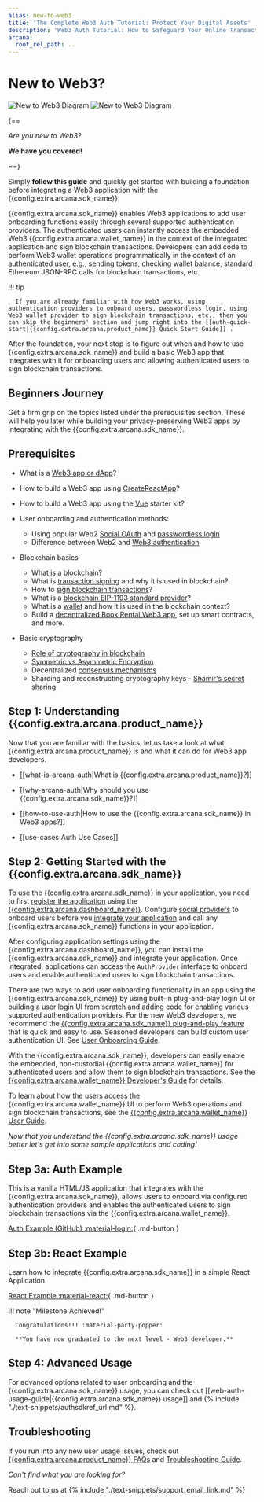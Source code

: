 ```yaml
---
alias: new-to-web3
title: 'The Complete Web3 Auth Tutorial: Protect Your Digital Assets'
description: 'Web3 Auth Tutorial: How to Safeguard Your Online Transactions and Protect Your Identity. Learn More Here'
arcana:
  root_rel_path: ..
---
```


# New to Web3?

![New to Web3 Diagram](/img/diagrams/d_new_2_web3_light.png#only-light)
![New to Web3 Diagram](/img/diagrams/d_new_2_web3_dark.png#only-dark)

{==

*Are you new to Web3?*

**We have you covered!**

==}

Simply **follow this guide** and quickly get started with building a foundation before integrating a Web3 application with the {{config.extra.arcana.sdk_name}}.

{{config.extra.arcana.sdk_name}} enables Web3 applications to add user onboarding functions easily through several supported authentication providers. The authenticated users can instantly access the embedded Web3 {{config.extra.arcana.wallet_name}} in the context of the integrated application and sign blockchain transactions. Developers can add code to perform Web3 wallet operations programmatically in the context of an authenticated user, e.g., sending tokens, checking wallet balance, standard Ethereum JSON-RPC calls for blockchain transactions, etc.

!!! tip

      If you are already familiar with how Web3 works, using authentication providers to onboard users, passwordless login, using Web3 wallet provider to sign blockchain transactions, etc., then you can skip the beginners' section and jump right into the [[auth-quick-start|{{config.extra.arcana.product_name}} Quick Start Guide]] .

After the foundation, your next stop is to figure out when and how to use {{config.extra.arcana.sdk_name}} and build a basic Web3 app that integrates with it for onboarding users and allowing authenticated users to sign blockchain transactions.

## Beginners Journey

Get a firm grip on the topics listed under the prerequisites section. These will help you later while building your privacy-preserving Web3 apps by integrating with the {{config.extra.arcana.sdk_name}}.

## Prerequisites

* What is a [Web3 app or dApp](https://ethereum.org/en/developers/docs/dapps/#prerequisites)?

* How to build a Web3 app using [CreateReactApp](https://create-react-app.dev/)?

* How to build a Web3 app using the [Vue](https://vuejs.org/) starter kit?

* User onboarding and authentication methods:

    - Using popular Web2 [Social OAuth](https://auth0.com/learn/social-login/) and [passwordless login](https://auth0.com/passwordless)
    - Difference between Web2 and [Web3 authentication](https://blog.mycrypto.com/sign-in-with-ethereum-an-alternative-to-centralized-identity-providers)

* Blockchain basics

    - What is a [blockchain](https://ethereum.org/en/developers/docs/intro-to-ethereum/#what-is-a-blockchain)?
    - What is [transaction signing](https://ethereum.org/en/developers/tutorials/sending-transactions-using-web3-and-alchemy/#why-do-i-need-to-sign-my-transactions) and why it is used in blockchain?
    - How to [sign blockchain transactions](https://ethereum.org/en/developers/tutorials/sending-transactions-using-web3-and-alchemy/)?
    - What is a [blockchain EIP-1193 standard provider](https://eips.ethereum.org/EIPS/eip-1193)?
    - What is a [wallet](https://ethereum.org/en/wallets/#main-content) and how it is used in the blockchain context?
    - Build a [decentralized Book Rental Web3 app](https://developers.tron.network/docs/build-a-web3-app), set up smart contracts, and more.

* Basic cryptography

    - [Role of cryptography in blockchain](https://consensys.net/blog/blockchain-explained/how-ethereum-works-part-1-cryptography-consensus-and-transactions/)
    - [Symmetric vs Asymmetric Encryption](https://www.ssl2buy.com/wiki/symmetric-vs-asymmetric-encryption-what-are-differences#:~:text=Symmetric%20encryption%20uses%20a%20single,and%20decrypt%20messages%20when%20communicating)
    - Decentralized [consensus mechanisms](https://ethereum.org/en/developers/docs/consensus-mechanisms/)
    - Sharding and reconstructing cryptography keys - [Shamir's secret sharing](https://medium.com/@keylesstech/a-beginners-guide-to-shamir-s-secret-sharing-e864efbf3648)

## Step 1: Understanding {{config.extra.arcana.product_name}}

Now that you are familiar with the basics, let us take a look at what {{config.extra.arcana.product_name}} is and what it can do for Web3 app developers.

* [[what-is-arcana-auth|What is {{config.extra.arcana.product_name}}?]]

* [[why-arcana-auth|Why should you use {{config.extra.arcana.sdk_name}}?]]

* [[how-to-use-auth|How to use the {{config.extra.arcana.sdk_name}} in Web3 apps?]]

* [[use-cases|Auth Use Cases]]

## Step 2: Getting Started with the {{config.extra.arcana.sdk_name}}

To use the {{config.extra.arcana.sdk_name}} in your application, you need to first [register the application]({{page.meta.arcana.root_rel_path}}/howto/config_dapp.md) using the [{{config.extra.arcana.dashboard_name}}]({{page.meta.arcana.root_rel_path}}/concepts/dashboard.md). Configure [social providers]({{page.meta.arcana.root_rel_path}}/howto/config_social/index.md) to onboard users before you [integrate your application]({{page.meta.arcana.root_rel_path}}/howto/integrate_auth/index.md) and call any {{config.extra.arcana.sdk_name}} functions in your application.

After configuring application settings using the {{config.extra.arcana.dashboard_name}}, you can install the {{config.extra.arcana.sdk_name}} and integrate your application. Once integrated, applications can access the `AuthProvider` interface to onboard users and enable authenticated users to sign blockchain transactions.

There are two ways to add user onboarding functionality in an app using the {{config.extra.arcana.sdk_name}} by using built-in plug-and-play login UI or building a user login UI from scratch and adding code for enabling various supported authentication providers. For the new Web3 developers, we recommend the [{{config.extra.arcana.sdk_name}} plug-and-play feature]({{page.meta.arcana.root_rel_path}}/concepts/plugnplayauth.md) that is quick and easy to use. Seasoned developers can build custom user authentication UI. See [User Onboarding Guide]({{page.meta.arcana.root_rel_path}}/howto/onboard_users/index.md). 

With the {{config.extra.arcana.sdk_name}}, developers can easily enable the embedded, non-custodial {{config.extra.arcana.wallet_name}} for authenticated users and allow them to sign blockchain transactions. See the [{{config.extra.arcana.wallet_name}} Developer's Guide]({{page.meta.arcana.root_rel_path}}/howto/arcana_wallet/index.md) for details.

To learn about how the users access the {{config.extra.arcana.wallet_name}} UI to perform Web3 operations and sign blockchain transactions, see the [{{config.extra.arcana.wallet_name}} User Guide]({{page.meta.arcana.root_rel_path}}/user_guides/wallet_ui/index.md).

*Now that you understand the {{config.extra.arcana.sdk_name}} usage better let's get into some sample applications and coding!*

## Step 3a: Auth Example

This is a vanilla HTML/JS application that integrates with the {{config.extra.arcana.sdk_name}}, allows users to onboard via configured authentication providers and enables the authenticated users to sign blockchain transactions via the {{config.extra.arcana.wallet_name}}.

[Auth Example (GitHub) :material-login:](https://github.com/arcana-network/auth/tree/main/examples){ .md-button }

## Step 3b: React Example

Learn how to integrate {{config.extra.arcana.sdk_name}} in a simple React Application.

[React Example :material-react:]({{page.meta.arcana.root_rel_path}}/tutorials/code_samples/react_code_sample.md){ .md-button }

!!! note "Milestone Achieved!"

      Congratulations!!! :material-party-popper:

      **You have now graduated to the next level - Web3 developer.**

## Step 4: Advanced Usage

For advanced options related to user onboarding and the {{config.extra.arcana.sdk_name}} usage, you can check out [[web-auth-usage-guide|{{config.extra.arcana.sdk_name}} usage]] and {% include "./text-snippets/authsdkref_url.md" %}.

## Troubleshooting

If you run into any new user usage issues, check out [{{config.extra.arcana.product_name}} FAQs]({{page.meta.arcana.root_rel_path}}/faq/index.md) and [Troubleshooting Guide]({{page.meta.arcana.root_rel_path}}/troubleshooting.md).

*Can't find what you are looking for?*

Reach out to us at {% include "./text-snippets/support_email_link.md" %}
